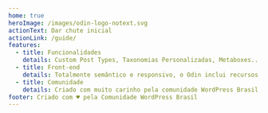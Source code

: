 ```yaml
---
home: true
heroImage: /images/odin-logo-notext.svg
actionText: Dar chute inicial
actionLink: /guide/
features:
  - title: Funcionalidades
    details: Custom Post Types, Taxonomias Personalizadas, Metaboxes...Conheça suas funções e vire um ninja na arte milenar de chutar bundas.
  - title: Front-end
    details: Totalmente semântico e responsivo, o Odin inclui recursos poderosos, como Bootstrap e SASS.
  - title: Comunidade
    details: Criado com muito carinho pela comunidade WordPress Brasil, faça parte disso você também.
footer: Criado com ♥ pela Comunidade WordPress Brasil
---
```

